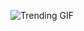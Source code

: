 
<!-- GIF_SECTION -->
![Trending GIF](https://media0.giphy.com/media/v1.Y2lkPThiYjIxNzcyZmVndnJld3JxZTM3dDgxdGVsazB6NjN2cW1tdml2bDdpaDJiZzZqayZlcD12MV9naWZzX3NlYXJjaCZjdD1n/3oEjHGr1Fhz0kyv8Ig/giphy.gif)
<!-- END_GIF_SECTION -->
